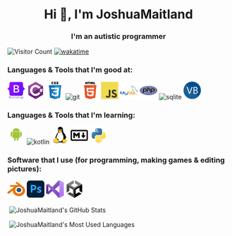 <h1 align="center">Hi 👋, I'm JoshuaMaitland</h1>
<h3 align="center">I'm an autistic programmer</h3>

 ![Visitor Count](https://komarev.com/ghpvc/?username=JoshuaMaitland&color=green) [![wakatime](https://wakatime.com/badge/user/46aada00-61df-4647-b112-20a3d3496ce1.svg)](https://wakatime.com/@46aada00-61df-4647-b112-20a3d3496ce1)

<h3 align="left">Languages & Tools that I'm good at:</h3>
<p align="left"> <img src="https://raw.githubusercontent.com/devicons/devicon/master/icons/bootstrap/bootstrap-original-wordmark.svg" alt="bootstrap" width="40" height="40"/> <img src="https://raw.githubusercontent.com/devicons/devicon/master/icons/csharp/csharp-original.svg" alt="csharp" width="40" height="40"/> <img src="https://raw.githubusercontent.com/devicons/devicon/master/icons/css3/css3-original-wordmark.svg" alt="css3" width="40" height="40"/> <img src="https://www.vectorlogo.zone/logos/git-scm/git-scm-icon.svg" alt="git" width="40" height="40"/> <img src="https://raw.githubusercontent.com/devicons/devicon/master/icons/html5/html5-original-wordmark.svg" alt="html5" width="40" height="40"/> <img src="https://raw.githubusercontent.com/devicons/devicon/master/icons/javascript/javascript-original.svg" alt="javascript" width="40" height="40"/> <img src="https://raw.githubusercontent.com/devicons/devicon/master/icons/mysql/mysql-original-wordmark.svg" alt="mysql" width="40" height="40"/> <img src="https://raw.githubusercontent.com/devicons/devicon/master/icons/php/php-original.svg" alt="php" width="40" height="40"/> <img src="https://www.vectorlogo.zone/logos/sqlite/sqlite-icon.svg" alt="sqlite" width="40" height="40"/> <img src="https://raw.githubusercontent.com/devicons/devicon/master/icons/visualbasic/visualbasic-original.svg" alt="visualbasic" width="40" height="40"/> </p>

<h3 align="left">Languages & Tools that I'm learning:</h3>
<p align="left"> <img src="https://raw.githubusercontent.com/devicons/devicon/master/icons/android/android-original-wordmark.svg" alt="android" width="40" height="40"/> <img src="https://www.vectorlogo.zone/logos/kotlinlang/kotlinlang-icon.svg" alt="kotlin" width="40" height="40"/> <img src="https://raw.githubusercontent.com/devicons/devicon/master/icons/linux/linux-original.svg" alt="linux" width="40" height="40"/> <img src="https://raw.githubusercontent.com/devicons/devicon/master/icons/markdown/markdown-original.svg" alt="markdown" width="40" height="40"/> <img src="https://raw.githubusercontent.com/devicons/devicon/master/icons/python/python-original.svg" alt="python" width="40" height="40"/> </p>

<h3 align="left">Software that I use (for programming, making games & editing pictures):</h3>
<p align="left"> <img src="https://raw.githubusercontent.com/devicons/devicon/master/icons/blender/blender-original.svg" alt="blender" width="40" height="40"/> <img src="https://raw.githubusercontent.com/devicons/devicon/master/icons/photoshop/photoshop-original.svg" alt="photoshop" width="40" height="40"/> <img src="https://raw.githubusercontent.com/devicons/devicon/master/icons/visualstudio/visualstudio-original.svg" alt="visualstudio" width="40" height="40"/> <img src="https://raw.githubusercontent.com/devicons/devicon/master/icons/unity/unity-original.svg" alt="unity" width="40" height="40"/> </p>

<p>&nbsp;<img align="center" src="https://github-readme-stats.vercel.app/api?username=JoshuaMaitland&show_icons=true&count_private=true&theme=react&hide_border=true&bg_color=1F222E&title_color=00ff00&icon_color=008000" alt="JoshuaMaitland's GitHub Stats" /></p>

<p>&nbsp;<img align="center" src="https://github-readme-stats.vercel.app/api/top-langs/?username=JoshuaMaitland&langs_count=8&layout=compact&theme=react&hide_border=true&bg_color=1F222E&title_color=F85D7F&icon_color=F8D866&hide=Jupyter%20Notebook" alt="JoshuaMaitland's Most Used Languages" /></p>

<!--START_SECTION:waka-->
<!--END_SECTION:waka-->
